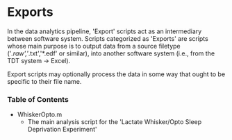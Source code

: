 Exports
======================

In the data analytics pipeline, 'Export' scripts act as an intermediary between software system.  Scripts categorized as 'Exports' are scripts whose main purpose is to output data from a source filetype ('*.raw','*.txt','*.edf' or similar), into another software system (i.e., from the TDT system -> Excel).  

Export scripts may optionally process the data in some way that ought to be specific to their file name.

### Table of Contents
- WhiskerOpto.m
  - The main analysis script for the 'Lactate Whisker/Opto Sleep Deprivation Experiment'
